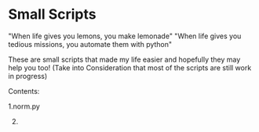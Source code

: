 # Small Scripts
"When life gives you lemons, you make lemonade"
"When life gives you tedious missions, you automate them with python"

These are small scripts that made my life easier and hopefully they may help you too!
(Take into Consideration that most of the scripts are still work in progress)

Contents:

1.norm.py

2.
